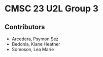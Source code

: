 # CMSC 23 U2L Group 3

## Contributors
- Arcedera, Psymon Sez
- Bedonia, Kiane Heather
- Somoson, Lea Marie